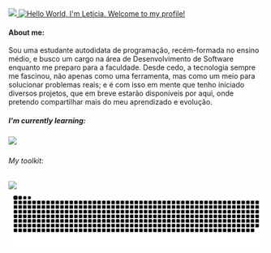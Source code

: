 <a href="https://git.io/typing-svg">
  <img src="https://media.giphy.com/media/hvRJCLFzcasrR4ia7z/giphy.gif" width="35">
  <img src="https://readme-typing-svg.demolab.com?font=Mona+Sans&weight=700&size=25&pause=1000&color=FFFFFF&vCenter=true&width=435&lines=Hello+World%2C+I'm+Leticia.;Welcome+to+my+profile!" alt="Hello World, I'm Letícia. Welcome to my profile!">
</a>

<h4>About me:</h4>
<p>Sou uma estudante autodidata de programação, recém-formada no ensino médio, e busco um cargo na área de Desenvolvimento de Software enquanto me preparo para a faculdade. Desde cedo, a tecnologia sempre me fascinou, não apenas como uma ferramenta, mas como um meio para solucionar problemas reais; e é com isso em mente que tenho iniciado diversos projetos, que em breve estarão disponíveis por aqui, onde pretendo compartilhar mais do meu aprendizado e evolução.</p>

<h5>I'm currently learning:</h5>
<img src="https://skillicons.dev/icons?i=html,css,js">

<h6>My toolkit:</h6>
<img src="https://skillicons.dev/icons?i=py,figma,notion">

<picture>
  <source media="(prefers-color-scheme: dark)" srcset="https://raw.githubusercontent.com/leticiallsousa/leticiallsousa/output/github-snake-dark.svg" />
  <source media="(prefers-color-scheme: light)" srcset="https://raw.githubusercontent.com/leticiallsousa/leticiallsousa/output/github-snake.svg" />
  <img alt="github-snake" src="https://raw.githubusercontent.com/leticiallsousa/leticiallsousa/output/github-snake.svg" />
</picture>
